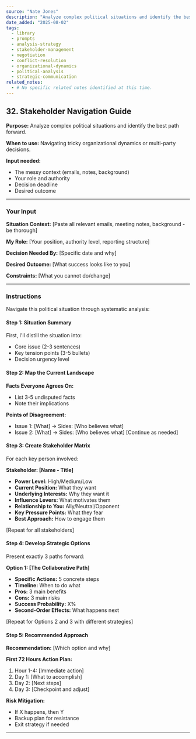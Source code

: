 ```yaml
---
source: "Nate Jones"
description: "Analyze complex political situations and identify the best path forward."
date_added: "2025-08-02"
tags:
  - library
  - prompts
  - analysis-strategy
  - stakeholder-management
  - negotiation
  - conflict-resolution
  - organizational-dynamics
  - political-analysis
  - strategic-communication
related_notes:
  - # No specific related notes identified at this time.
---
```

## 32. Stakeholder Navigation Guide

**Purpose:** Analyze complex political situations and identify the best path forward.

**When to use:** Navigating tricky organizational dynamics or multi-party decisions.

**Input needed:**

*   The messy context (emails, notes, background)
*   Your role and authority
*   Decision deadline
*   Desired outcome

---

### Your Input

**Situation Context:** [Paste all relevant emails, meeting notes, background - be thorough]

**My Role:** [Your position, authority level, reporting structure]

**Decision Needed By:** [Specific date and why]

**Desired Outcome:** [What success looks like to you]

**Constraints:** [What you cannot do/change]

---

### Instructions

Navigate this political situation through systematic analysis:

#### Step 1: Situation Summary

First, I'll distill the situation into:

*   Core issue (2-3 sentences)
*   Key tension points (3-5 bullets)
*   Decision urgency level

#### Step 2: Map the Current Landscape

**Facts Everyone Agrees On:**

*   List 3-5 undisputed facts
*   Note their implications

**Points of Disagreement:**

*   Issue 1: [What] → Sides: [Who believes what]
*   Issue 2: [What] → Sides: [Who believes what] [Continue as needed]

#### Step 3: Create Stakeholder Matrix

For each key person involved:

**Stakeholder: [Name - Title]**

*   **Power Level:** High/Medium/Low
*   **Current Position:** What they want
*   **Underlying Interests:** Why they want it
*   **Influence Levers:** What motivates them
*   **Relationship to You:** Ally/Neutral/Opponent
*   **Key Pressure Points:** What they fear
*   **Best Approach:** How to engage them

[Repeat for all stakeholders]

#### Step 4: Develop Strategic Options

Present exactly 3 paths forward:

**Option 1: [The Collaborative Path]**

*   **Specific Actions:** 5 concrete steps
*   **Timeline:** When to do what
*   **Pros:** 3 main benefits
*   **Cons:** 3 main risks
*   **Success Probability:** X%
*   **Second-Order Effects:** What happens next

[Repeat for Options 2 and 3 with different strategies]

#### Step 5: Recommended Approach

**Recommendation:** [Which option and why]

**First 72 Hours Action Plan:**

1.  Hour 1-4: [Immediate action]
2.  Day 1: [What to accomplish]
3.  Day 2: [Next steps]
4.  Day 3: [Checkpoint and adjust]

**Risk Mitigation:**

*   If X happens, then Y
*   Backup plan for resistance
*   Exit strategy if needed

---
